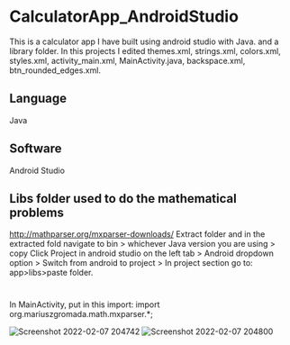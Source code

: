 # CalculatorApp_AndroidStudio
This is a calculator app I have built using android studio with Java. and a library folder. In this projects I edited themes.xml, strings.xml, colors.xml, styles.xml, activity_main.xml, MainActivity.java, backspace.xml, btn_rounded_edges.xml.


## Language
Java

## Software
Android Studio

## Libs folder used to do the mathematical problems
http://mathparser.org/mxparser-downloads/
Extract folder and in the extracted fold navigate to bin > whichever Java version you are using > copy
Click Project in android studio on the left tab > Android dropdown option > Switch from android to project > In project section go to: app>libs>paste folder.
#
In MainActivity, put in this import: import org.mariuszgromada.math.mxparser.*;

![Screenshot 2022-02-07 204742](https://user-images.githubusercontent.com/61050501/152869473-570997a0-cfe5-40e2-8e23-eeb3eec56dfa.png)
![Screenshot 2022-02-07 204800](https://user-images.githubusercontent.com/61050501/152869474-7c66d9b4-8801-4034-a69c-2c9093e89c83.png)
